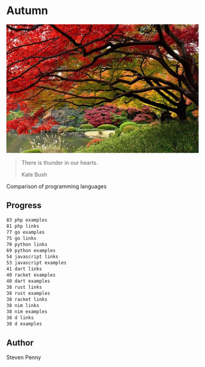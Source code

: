 # Autumn

![hero](docs/image.jpg)

> There is thunder in our hearts.
>
> Kate Bush

Comparison of programming languages

## Progress

~~~
83 php examples
81 php links
77 go examples
75 go links
70 python links
69 python examples
54 javascript links
53 javascript examples
41 dart links
40 racket examples
40 dart examples
38 rust links
38 rust examples
38 racket links
38 nim links
38 nim examples
38 d links
38 d examples
~~~

## Author

Steven Penny
